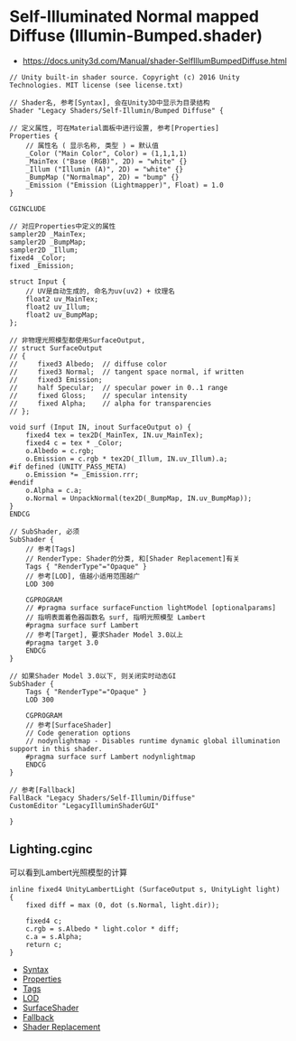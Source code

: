 # Self-Illuminated Normal mapped Diffuse (Illumin-Bumped.shader)
* <https://docs.unity3d.com/Manual/shader-SelfIllumBumpedDiffuse.html>

```ShaderLab
// Unity built-in shader source. Copyright (c) 2016 Unity Technologies. MIT license (see license.txt)

// Shader名, 参考[Syntax], 会在Unity3D中显示为目录结构
Shader "Legacy Shaders/Self-Illumin/Bumped Diffuse" {

// 定义属性, 可在Material面板中进行设置, 参考[Properties]
Properties {
    // 属性名 ( 显示名称, 类型 ) = 默认值
    _Color ("Main Color", Color) = (1,1,1,1)
    _MainTex ("Base (RGB)", 2D) = "white" {}
    _Illum ("Illumin (A)", 2D) = "white" {}
    _BumpMap ("Normalmap", 2D) = "bump" {}
    _Emission ("Emission (Lightmapper)", Float) = 1.0
}

CGINCLUDE

// 对应Properties中定义的属性
sampler2D _MainTex;
sampler2D _BumpMap;
sampler2D _Illum;
fixed4 _Color;
fixed _Emission;

struct Input {
    // UV是自动生成的, 命名为uv(uv2) + 纹理名
    float2 uv_MainTex;
    float2 uv_Illum;
    float2 uv_BumpMap;
};

// 非物理光照模型都使用SurfaceOutput, 
// struct SurfaceOutput
// {
//     fixed3 Albedo;  // diffuse color
//     fixed3 Normal;  // tangent space normal, if written
//     fixed3 Emission;
//     half Specular;  // specular power in 0..1 range
//     fixed Gloss;    // specular intensity
//     fixed Alpha;    // alpha for transparencies
// };

void surf (Input IN, inout SurfaceOutput o) {
    fixed4 tex = tex2D(_MainTex, IN.uv_MainTex);
    fixed4 c = tex * _Color;
    o.Albedo = c.rgb;
    o.Emission = c.rgb * tex2D(_Illum, IN.uv_Illum).a;
#if defined (UNITY_PASS_META)
    o.Emission *= _Emission.rrr;
#endif
    o.Alpha = c.a;
    o.Normal = UnpackNormal(tex2D(_BumpMap, IN.uv_BumpMap));
}
ENDCG

// SubShader, 必须
SubShader {
    // 参考[Tags]
    // RenderType: Shader的分类, 和[Shader Replacement]有关
    Tags { "RenderType"="Opaque" }
    // 参考[LOD], 值越小适用范围越广
    LOD 300

    CGPROGRAM
    // #pragma surface surfaceFunction lightModel [optionalparams]
    // 指明表面着色器函数名 surf, 指明光照模型 Lambert
    #pragma surface surf Lambert
    // 参考[Target], 要求Shader Model 3.0以上
    #pragma target 3.0
    ENDCG
}

// 如果Shader Model 3.0以下, 则关闭实时动态GI
SubShader {
    Tags { "RenderType"="Opaque" }
    LOD 300

    CGPROGRAM
    // 参考[SurfaceShader]
    // Code generation options
    // nodynlightmap - Disables runtime dynamic global illumination support in this shader.
    #pragma surface surf Lambert nodynlightmap
    ENDCG
}

// 参考[Fallback]
FallBack "Legacy Shaders/Self-Illumin/Diffuse"
CustomEditor "LegacyIlluminShaderGUI"

}

```

## Lighting.cginc
可以看到Lambert光照模型的计算

```HLSL
inline fixed4 UnityLambertLight (SurfaceOutput s, UnityLight light)
{
    fixed diff = max (0, dot (s.Normal, light.dir));

    fixed4 c;
    c.rgb = s.Albedo * light.color * diff;
    c.a = s.Alpha;
    return c;
}
```

* [Syntax](../../../ShaderLab%20Reference/ShaderLab%20Syntax.md)
* [Properties](../../../ShaderLab%20Reference/ShaderLab%20Properties.md)
* [Tags](../../../ShaderLab%20Reference/SubShader%20Tags.md)
* [LOD](../../../ShaderLab%20Reference/SubShader%20LOD.md)
* [SurfaceShader](../../../ShaderLab%20Reference/SurfaceShader.md)
* [Fallback](../../../ShaderLab%20Reference/ShaderLab%20Fallback.md)
* [Shader Replacement](../../../ShaderLab%20Reference/Shader%20Replacement.md)

